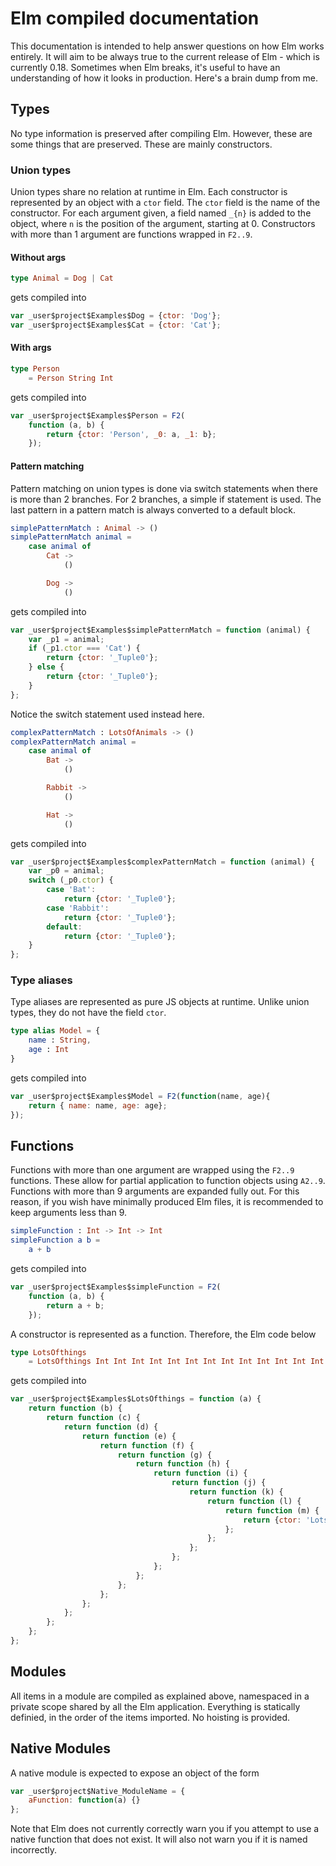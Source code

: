 # Elm compiled documentation


This documentation is intended to help answer questions on how Elm works entirely. It will aim to be always true to the current release of Elm - which is currently 0.18. Sometimes when Elm breaks, it's useful to have an understanding of how it looks in production. Here's a brain dump from me.


## Types

No type information is preserved after compiling Elm. However, these are some things that are preserved. These are mainly constructors. 

### Union types

Union types share no relation at runtime in Elm. Each constructor is represented by an object with a `ctor` field. The `ctor` field is the name of the constructor. For each argument given, a field named `_{n}` is added to the object, where `n` is the position of the argument, starting at 0. Constructors with more than 1 argument are functions wrapped in `F2..9`.

#### Without args

```elm
type Animal = Dog | Cat
```

gets compiled into

```js
var _user$project$Examples$Dog = {ctor: 'Dog'};
var _user$project$Examples$Cat = {ctor: 'Cat'};
```

#### With args

```elm
type Person
    = Person String Int
```

gets compiled into

```js
var _user$project$Examples$Person = F2(
	function (a, b) {
		return {ctor: 'Person', _0: a, _1: b};
	});
```


#### Pattern matching

Pattern matching on union types is done via switch statements when there is more than 2 branches. For 2 branches, a simple if statement is used. The last pattern in a pattern match is always converted to a default block.

```elm
simplePatternMatch : Animal -> ()
simplePatternMatch animal =
    case animal of
        Cat ->
            ()

        Dog ->
            ()
```

gets compiled into

```js
var _user$project$Examples$simplePatternMatch = function (animal) {
	var _p1 = animal;
	if (_p1.ctor === 'Cat') {
		return {ctor: '_Tuple0'};
	} else {
		return {ctor: '_Tuple0'};
	}
};
```

Notice the switch statement used instead here.

```elm
complexPatternMatch : LotsOfAnimals -> ()
complexPatternMatch animal =
    case animal of
        Bat ->
            ()

        Rabbit ->
            ()

        Hat ->
            ()
```

gets compiled into

```js
var _user$project$Examples$complexPatternMatch = function (animal) {
	var _p0 = animal;
	switch (_p0.ctor) {
		case 'Bat':
			return {ctor: '_Tuple0'};
		case 'Rabbit':
			return {ctor: '_Tuple0'};
		default:
			return {ctor: '_Tuple0'};
	}
};
```

### Type aliases

Type aliases are represented as pure JS objects at runtime. Unlike union types, they do not have the field `ctor`. 

```elm
type alias Model = {
	name : String, 
	age : Int
}
```

gets compiled into 

```js
var _user$project$Examples$Model = F2(function(name, age){
	return { name: name, age: age};
});
```



## Functions

Functions with more than one argument are wrapped using the `F2..9` functions. These allow for partial application to function objects using `A2..9`. Functions with more than 9 arguments are expanded fully out. For this reason, if you wish have minimally produced Elm files, it is recommended to keep arguments less than 9.


```elm
simpleFunction : Int -> Int -> Int
simpleFunction a b = 
    a + b
```

gets compiled into

```js
var _user$project$Examples$simpleFunction = F2(
	function (a, b) {
		return a + b;
	});
```

A constructor is represented as a function. Therefore, the Elm code below 

```elm
type LotsOfthings
    = LotsOfthings Int Int Int Int Int Int Int Int Int Int Int Int Int
```

gets compiled into

```js
var _user$project$Examples$LotsOfthings = function (a) {
	return function (b) {
		return function (c) {
			return function (d) {
				return function (e) {
					return function (f) {
						return function (g) {
							return function (h) {
								return function (i) {
									return function (j) {
										return function (k) {
											return function (l) {
												return function (m) {
													return {ctor: 'LotsOfthings', _0: a, _1: b, _2: c, _3: d, _4: e, _5: f, _6: g, _7: h, _8: i, _9: j, _10: k, _11: l, _12: m};
												};
											};
										};
									};
								};
							};
						};
					};
				};
			};
		};
	};
};
```


## Modules

All items in a module are compiled as explained above, namespaced in a private scope shared by all the Elm application. Everything is statically definied, in the order of the items imported. No hoisting is provided. 

## Native Modules

A native module is expected to expose an object of the form 

```js
var _user$project$Native_ModuleName = {
	aFunction: function(a) {}
};
```

Note that Elm does not currently correctly warn you if you attempt to use a native function that does not exist. It will also not warn you if it is named incorrectly.